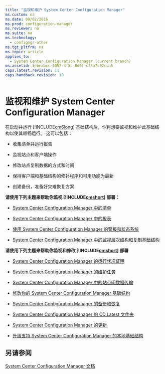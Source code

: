 ```yaml
---
title: "监视和维护 System Center Configuration Manager"
ms.custom: na
ms.date: 09/02/2016
ms.prod: configuration-manager
ms.reviewer: na
ms.suite: na
ms.technology: 
  - configmgr-other
ms.tgt_pltfrm: na
ms.topic: article
applies_to: 
  - System Center Configuration Manager (current branch)
ms.assetid: 3ebeabcc-6057-4f5c-8d0f-c23a7c02cca5
caps.latest.revision: 11
caps.handback.revision: 10
---
```

# 监视和维护 System Center Configuration Manager
在启动并运行 [!INCLUDE[cm6long](../LocTest/includes/cm6long_md.md)] 基础结构后，你将想要监视和维护此基础结构以使其顺畅运行。 这可以包括：  
  
-   收集清单并运行报告  
  
-   监视站点和客户端操作  
  
-   修改站点复制数据的方式和时间  
  
-   保持客户端和基础结构的修补程序和可用功能为最新  
  
-   创建备份，准备好灾难恢复方案  
  
 **请使用下列主题来帮助你监视 [!INCLUDE[cmshort](../LocTest/includes/cmshort_md.md)] 部署：**  
  
-   [System Center Configuration Manager 中的清单](../LocTest/Inventory-in-System-Center-Configuration-Manager.md)  
  
-   [System Center Configuration Manager 中的报表](../LocTest/Reporting-in-System-Center-Configuration-Manager.md)  
  
-   [使用 System Center Configuration Manager 的警报和状态系统](../LocTest/Use-alerts-and-the-status-system-for-System-Center-Configuration-Manager.md)  
  
-   [System Center Configuration Manager 中的监视层次结构和复制基础结构](../LocTest/Monitor-hierarchy-and-replication-infrastructure-in-System-Center-Configuration-Manager.md)  
  
 **请使用下列主题来帮助你监视和修改 [!INCLUDE[cmshort](../LocTest/includes/cmshort_md.md)] 部署**  
  
-   [System Center Configuration Manager 的运行状况证明](../LocTest/Health-attestation-for-System-Center-Configuration-Manager.md)  
  
-   [System Center Configuration Manager 的维护任务](../LocTest/Maintenance-tasks-for-System-Center-Configuration-Manager.md)  
  
-   [System Center Configuration Manager 中的站点间数据传输](../LocTest/Data-transfers-between-sites-in-System-Center-Configuration-Manager.md)  
  
-   [修改你的 System Center Configuration Manager 基础结构](../LocTest/Modify-your-System-Center-Configuration-Manager-infrastructure.md)  
  
-   [System Center Configuration Manager 的备份和恢复](../LocTest/Backup-and-recovery-for-System-Center-Configuration-Manager.md)  
  
-   [System Center Configuration Manager 的 CD.Latest 文件夹](../LocTest/The-CD.Latest-folder-for-System-Center-Configuration-Manager.md)  
  
-   [System Center Configuration Manager 的更新](../LocTest/Updates-for-System-Center-Configuration-Manager.md)  
  
-   [升级支持 System Center Configuration Manager 的本地基础结构](../LocTest/Upgrade-on-premises-infrastructure-that-supports-System-Center-Configuration-Manager.md)  
  
## 另请参阅  
 [System Center Configuration Manager 文档](../LocTest/Documentation-for-System-Center-Configuration-Manager.md)